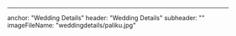 ---
anchor: "Wedding Details"
header: "Wedding Details"
subheader: ""
imageFileName: "weddingdetails/paliku.jpg"